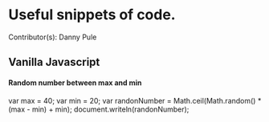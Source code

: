 # Useful snippets of code.
Contributor(s): Danny Pule


## Vanilla Javascript

#### Random number between max and min
var max = 40;
var min = 20;
var randonNumber = Math.ceil(Math.random() * (max - min) + min);
document.writeln(randonNumber);
